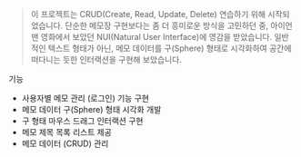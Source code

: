 > 이 프로젝트는 CRUD(Create, Read, Update, Delete) 연습하기 위해 시작되었습니다.
> 단순한 메모장 구현보다는 좀 더 흥미로운 방식을 고민하던 중, 아이언맨 영화에서 보았던
> NUI(Natural User Interface)에 영감을 받았습니다. 일반적인 텍스트 형태가 아닌, 메모 데이터를 구(Sphere) 형태로 시각화하여 공간에 떠다니는 듯한 인터랙션을 구현해 보았습니다.

기능

- 사용자별 메모 관리 (로그인) 기능 구현
- 메모 데이터 구(Sphere) 형태 시각화 개발
- 구 형태 마우스 드래그 인터랙션 구현
- 메모 제목 목록 리스트 제공
- 메모 데이터 (CRUD) 관리
